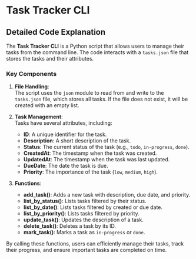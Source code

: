 # Task Tracker CLI

## Detailed Code Explanation

The **Task Tracker CLI** is a Python script that allows users to manage their tasks from the command line. The code interacts with a `tasks.json` file that stores the tasks and their attributes.

### Key Components

1. **File Handling**:  
   The script uses the `json` module to read from and write to the `tasks.json` file, which stores all tasks. If the file does not exist, it will be created with an empty list.

2. **Task Management**:  
   Tasks have several attributes, including:
   - **ID**: A unique identifier for the task.
   - **Description**: A short description of the task.
   - **Status**: The current status of the task (e.g., `todo`, `in-progress`, `done`).
   - **CreatedAt**: The timestamp when the task was created.
   - **UpdatedAt**: The timestamp when the task was last updated.
   - **DueDate**: The date the task is due.
   - **Priority**: The importance of the task (`low`, `medium`, `high`).

3. **Functions**:
   - **add_task()**: Adds a new task with description, due date, and priority.
   - **list_by_status()**: Lists tasks filtered by their status.
   - **list_by_date()**: Lists tasks filtered by created or due date.
   - **list_by_priority()**: Lists tasks filtered by priority.
   - **update_task()**: Updates the description of a task.
   - **delete_task()**: Deletes a task by its ID.
   - **mark_task()**: Marks a task as `in-progress` or `done`.

By calling these functions, users can efficiently manage their tasks, track their progress, and ensure important tasks are completed on time.

